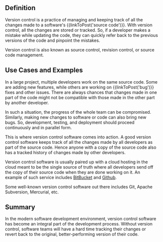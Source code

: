 ## Definition

Version control is a practice of managing and keeping track of all the changes made to a software's {{linkToPost('source code')}}. With version control, all the changes are stored or tracked. 
So, if a developer makes a mistake while updating the code, they can quickly refer back to the previous versions of the code and pinpoint the mistakes.

Version control is also known as source control, revision control, or source code management. 	

## Use Cases and Examples

In a large project, multiple developers work on the same source code. Some are adding new features, while others are working on {{linkToPost('bug')}} fixes and other issues. There are always chances that changes made in one part of the code might not be compatible with those made in the other part by another developer.

In such a situation, the progress of the whole team can be compromised. Similarly, making new changes to software or code can also bring new bugs. So, development, testing, and deployment should proceed continuously and in parallel form.

This is where version control software comes into action. A good version control software keeps track of all the changes made by all developers as part of the source code. Hence anyone with a copy of the source code also has a tracked history of changes made by other developers.

Version control software is usually paired up with a cloud hosting in the cloud meant to be the single source of truth where all developers send off the copy of their source code when they are done working on it. An example of such service includes [BitBucket](https://bitbucket.org) and [Github](https://github.com/).

Some well-known version control software out there includes Git, Apache Subversion, Mercurial, etc.

## Summary

In the modern software development environment, version control software has become an integral part of the  development process. Without version control, software teams will have a hard time tracking their changes or revert back to the original, better-performing version of their code.
